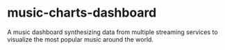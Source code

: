 # music-charts-dashboard
A music dashboard synthesizing data from multiple streaming services to visualize the most popular music around the world.
